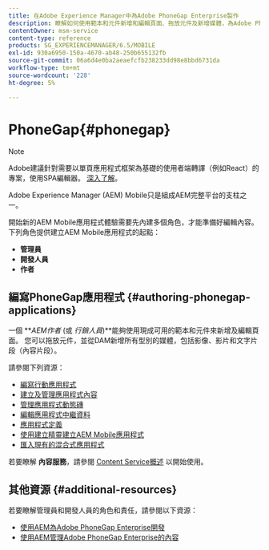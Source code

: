```yaml
---
title: 在Adobe Experience Manager中為Adobe PhoneGap Enterprise製作
description: 瞭解如何使用範本和元件新增和編輯頁面、拖放元件及新增媒體，為Adobe PhoneGap Enterprise進行製作。
contentOwner: msm-service
content-type: reference
products: SG_EXPERIENCEMANAGER/6.5/MOBILE
exl-id: 930a6950-150a-4670-ab48-250b655132fb
source-git-commit: 06a6d4e0ba2aeaefcfb238233dd98e8bbd6731da
workflow-type: tm+mt
source-wordcount: '228'
ht-degree: 5%

---
```


# PhoneGap{#phonegap}

>[!NOTE]
>
>Adobe建議針對需要以單頁應用程式框架為基礎的使用者端轉譯（例如React）的專案，使用SPA編輯器。 [深入了解](/help/sites-developing/spa-overview.md)。

Adobe Experience Manager (AEM) Mobile只是組成AEM完整平台的支柱之一。

開始新的AEM Mobile應用程式體驗需要先內建多個角色，才能準備好編輯內容。 下列角色提供建立AEM Mobile應用程式的起點：

* **管理員**
* **開發人員**
* **作者**

## 編寫PhoneGap應用程式 {#authoring-phonegap-applications}

一個 ***AEM作者* (或 *行銷人員*)**能夠使用現成可用的範本和元件來新增及編輯頁面。 您可以拖放元件，並從DAM新增所有型別的媒體，包括影像、影片和文字片段（內容片段）。

請參閱下列資源：

* [編寫行動應用程式](/help/mobile/phonegap-authoring-apps.md)
* [建立及管理應用程式內容](/help/mobile/phonegap-manage-app-content.md)
* [管理應用程式動態磚](/help/mobile/phonegap-app-details-tile.md)
* [編輯應用程式中繼資料](/help/mobile/phonegap-editmetadata.md)
* [應用程式定義](/help/mobile/phonegap-app-definitions.md)
* [使用建立精靈建立AEM Mobile應用程式](/help/mobile/phonegap-create-new-app.md)
* [匯入現有的混合式應用程式](/help/mobile/phonegap-adding-content-to-imported-app.md)

若要瞭解 **內容服務**，請參閱 [Content Service概述](/help/mobile/develop-content-as-a-service.md) 以開始使用。

## 其他資源 {#additional-resources}

若要瞭解管理員和開發人員的角色和責任，請參閱以下資源：

* [使用AEM為Adobe PhoneGap Enterprise開發](/help/mobile/developing-in-phonegap.md)
* [使用AEM管理Adobe PhoneGap Enterprise的內容](/help/mobile/administer-phonegap.md)
